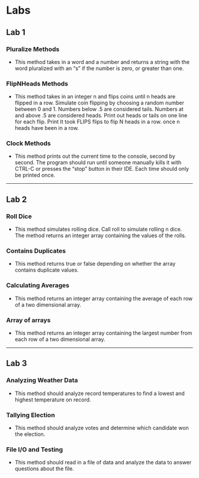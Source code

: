 # Labs

## Lab 1

### Pluralize Methods

- This method takes in a word and a number and returns a string with the word pluralized with an “s” if the number is zero, or greater than one.

### FlipNHeads Methods

- This method takes in an integer n and flips coins until n heads are flipped in a row. Simulate coin flipping by choosing a random number between 0 and 1. Numbers below .5 are considered tails. Numbers at and above .5 are considered heads. Print out heads or tails on one line for each flip. Print It took FLIPS flips to flip N heads in a row. once n heads have been in a row.

### Clock Methods

- This method prints out the current time to the console, second by second. The program should run until someone manually kills it with CTRL-C or presses the “stop” button in their IDE. Each time should only be printed once.

---

## Lab 2

### Roll Dice

- This method simulates rolling dice. Call roll to simulate rolling n dice. The method returns an integer array containing the values of the rolls.

### Contains Duplicates

- This method returns true or false depending on whether the array contains duplicate values.

### Calculating Averages

- This method returns an integer array containing the average of each row of a two dimensional array.

### Array of arrays

- This method returns an integer array containing the largest number from each row of a two dimensional array.

---

## Lab 3

### Analyzing Weather Data

- This method should analyze record temperatures to find a lowest and highest temperature on record.

### Tallying Election

- This method should analyze votes and determine which candidate won the election.

### File I/O and Testing

- This method should read in a file of data and analyze the data to answer questions about the file.
